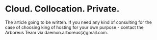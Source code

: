 # Cloud. Collocation. Private.

The article going to be written. If you need any kind of consulting for the case of choosing king of hosting for your own purpose - contact the Arboreus Team via daemon.arboreus(a)gmail.com.